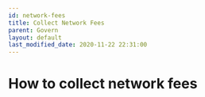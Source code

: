 ```yaml
---
id: network-fees
title: Collect Network Fees
parent: Govern
layout: default
last_modified_date: 2020-11-22 22:31:00
---
```


# How to collect network fees

